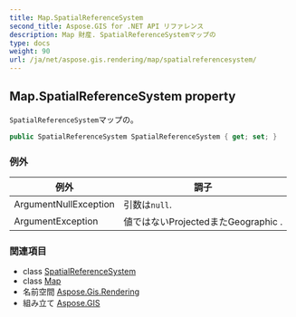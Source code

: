 ```yaml
---
title: Map.SpatialReferenceSystem
second_title: Aspose.GIS for .NET API リファレンス
description: Map 財産. SpatialReferenceSystemマップの
type: docs
weight: 90
url: /ja/net/aspose.gis.rendering/map/spatialreferencesystem/
---
```

## Map.SpatialReferenceSystem property

`SpatialReferenceSystem`マップの。

```csharp
public SpatialReferenceSystem SpatialReferenceSystem { get; set; }
```

### 例外

| 例外 | 調子 |
| --- | --- |
| ArgumentNullException | 引数は`null`. |
| ArgumentException | 値ではないProjectedまたGeographic . |

### 関連項目

* class [SpatialReferenceSystem](../../../aspose.gis.spatialreferencing/spatialreferencesystem/)
* class [Map](../)
* 名前空間 [Aspose.Gis.Rendering](../../map/)
* 組み立て [Aspose.GIS](../../../)



